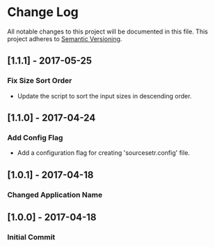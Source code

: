 # Change Log
All notable changes to this project will be documented in this file.
This project adheres to [Semantic Versioning](http://semver.org/).

## [1.1.1] - 2017-05-25
### Fix Size Sort Order
- Update the script to sort the input sizes in descending order.

## [1.1.0] - 2017-04-24
### Add Config Flag
- Add a configuration flag for creating 'sourcesetr.config' file.

## [1.0.1] - 2017-04-18
### Changed Application Name

## [1.0.0] - 2017-04-18
### Initial Commit
